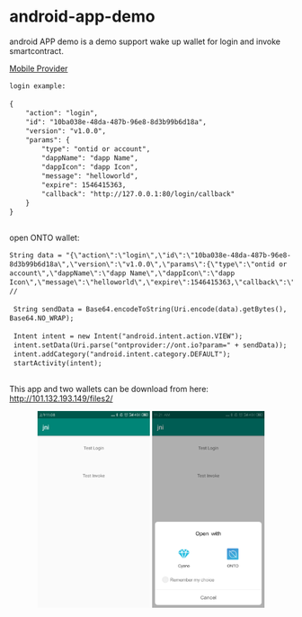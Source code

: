 # android-app-demo
android APP demo is a demo support wake up wallet for login and invoke smartcontract.

[Mobile Provider](http://dev-docs.ont.io/#/docs-cn/cyano/02-mobile-provider)

```
login example:

{
    "action": "login",
    "id": "10ba038e-48da-487b-96e8-8d3b99b6d18a",
    "version": "v1.0.0",
    "params": {
        "type": "ontid or account",
        "dappName": "dapp Name",
        "dappIcon": "dapp Icon",
        "message": "helloworld",
        "expire": 1546415363,
        "callback": "http://127.0.0.1:80/login/callback"
    }
}


```
open ONTO wallet:
```
String data = "{\"action\":\"login\",\"id\":\"10ba038e-48da-487b-96e8-8d3b99b6d18a\",\"version\":\"v1.0.0\",\"params\":{\"type\":\"ontid or account\",\"dappName\":\"dapp Name\",\"dappIcon\":\"dapp Icon\",\"message\":\"helloworld\",\"expire\":1546415363,\"callback\":\"http://127.0.0.1:80/login/callback\"}}"; //

 String sendData = Base64.encodeToString(Uri.encode(data).getBytes(), Base64.NO_WRAP);

 Intent intent = new Intent("android.intent.action.VIEW");
 intent.setData(Uri.parse("ontprovider://ont.io?param=" + sendData));
 intent.addCategory("android.intent.category.DEFAULT");
 startActivity(intent);
        
```

This app and two wallets can be download from here: http://101.132.193.149/files2/ 



<div align="center">
  <img src="https://raw.githubusercontent.com/ontio-cyano/android-app-demo/master/demo.png" height="350" width="200">
  <img src="https://raw.githubusercontent.com/ontio-cyano/android-app-demo/master/wakeup.png" height="350" width="200">
</div>
